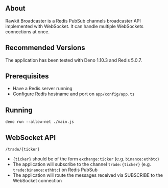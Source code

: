 ## About

Rawkit Broadcaster is a Redis PubSub channels broadcaster API implemented with WebSocket. It can handle multiple WebSockets connections at once.

## Recommended Versions

The application has been tested with Deno 1.10.3 and Redis 5.0.7.

## Prerequisites

* Have a Redis server running
* Configure Redis hostname and port on `app/config/app.ts`

## Running

```
deno run --allow-net ./main.js
```

## WebSocket API

`/trade/{ticker}`

* `{ticker}` should be of the form `exchange:ticker` (e.g. `binance:ethbtc`)
* The application will subscribe to the channel `trade:{ticker}` (e.g. `trade:binance:ethbtc`) on Redis PubSub
* The application will route the messages received via SUBSCRIBE to the WebSocket connection
